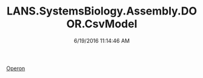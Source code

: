 ﻿---
title: LANS.SystemsBiology.Assembly.DOOR.CsvModel
date: 6/19/2016 11:14:46 AM
---

[Operon](T-LANS.SystemsBiology.Assembly.DOOR.CsvModel.Operon.html)
